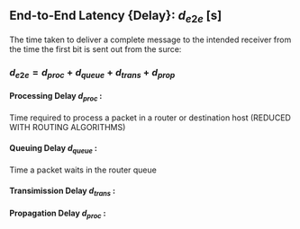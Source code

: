 

## End-to-End Latency {Delay}: $d_{e2e}$ \[s\]
The time taken to deliver a  complete  message to the intended receiver 
from the time the first bit is sent out from the surce:
### $d_{e2e} = d_{proc} + d_{queue} + d_{trans} + d_{prop}$

#### Processing Delay  $d_{proc}$ : 
Time required to process a packet in a router or destination host
(REDUCED WITH ROUTING ALGORITHMS)


#### Queuing Delay  $d_{queue}$ :    
Time a packet waits in the router queue


#### Transimission Delay $d_{trans}$ :


#### Propagation Delay $d_{proc}$ :













